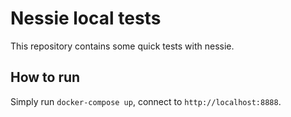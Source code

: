 # Nessie local tests

This repository contains some quick tests with nessie.

## How to run

Simply run `docker-compose up`, connect to `http://localhost:8888`.
